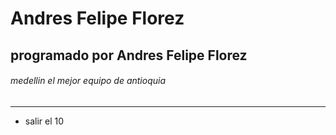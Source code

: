# Andres Felipe Florez
## programado por Andres Felipe Florez
###### medellin el mejor equipo de antioquia
***
- salir el 10

